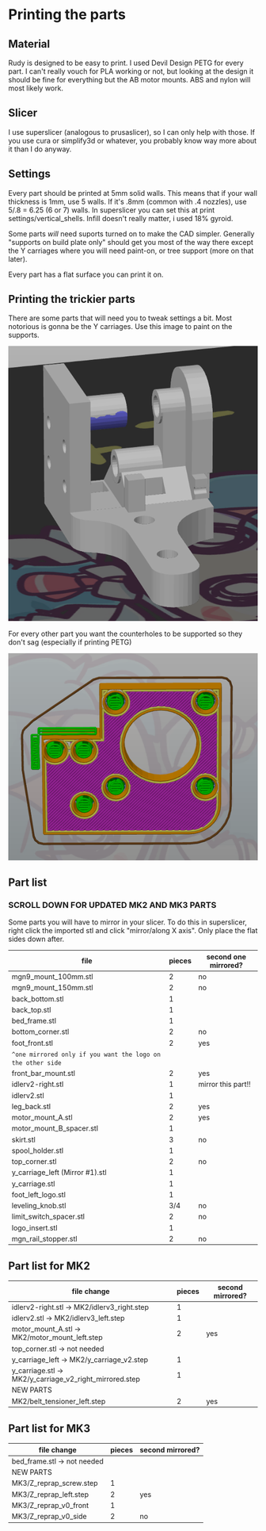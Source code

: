 # Printing the parts

## Material

Rudy is designed to be easy to print. I used Devil Design PETG for every part. I can't really vouch for PLA working or not, but looking at the design it should be fine for everything but the AB motor mounts. ABS and nylon will most likely work. 

## Slicer

I use superslicer (analogous to prusaslicer), so I can only help with those. If you use cura or simplify3d or whatever, you probably know way more about it than I do anyway.

## Settings

Every part should be printed at 5mm solid walls. This means that if your wall thickness is 1mm, use 5 walls. If it's .8mm (common with .4 nozzles), use 5/.8 = 6.25 (6 or 7) walls. In superslicer you can set this at print settings/vertical_shells. Infill doesn't really matter, i used 18% gyroid. 

Some parts _will_ need suports turned on to make the CAD simpler. Generally "supports on build plate only" should get you most of the way there except the Y carriages where you will need paint-on, or tree support (more on that later).

Every part has a flat surface you can print it on.

## Printing the trickier parts

There are some parts that will need you to tweak settings a bit. Most notorious is gonna be the Y carriages. Use this image to paint on the supports.

![y](reference_pics/Y_carriage.png)

For every other part you want the counterholes to be supported so they don't sag (especially if printing PETG)

![support](reference_pics/counterhole.png)

## Part list

### SCROLL DOWN FOR UPDATED MK2 AND MK3 PARTS

Some parts you will have to mirror in your slicer. To do this in superslicer, right click the imported stl and click "mirror/along X axis". Only place the flat sides down after.

| file | pieces | second one mirrored? |
| --- | --- | --- |
| mgn9_mount_100mm.stl | 2 | no |
| mgn9_mount_150mm.stl | 2 | no |
| back_bottom.stl | 1 |  |
| back_top.stl | 1 |  |
| bed_frame.stl | 1 |  |
| bottom_corner.stl | 2 | no |
| foot_front.stl | 2 | yes |
| `^one mirrored only if you want the logo on the other side` |  |  |
| front_bar_mount.stl | 2 | yes |
| idlerv2-right.stl | 1 | mirror this part!! |
| idlerv2.stl | 1 |  |
| leg_back.stl | 2 | yes |
| motor_mount_A.stl | 2 | yes |
| motor_mount_B_spacer.stl | 1 |  |
| skirt.stl | 3 | no |
| spool_holder.stl | 1 |  |
| top_corner.stl | 2 | no |
| y_carriage_left (Mirror #1).stl | 1 |  |
| y_carriage.stl | 1 |  |
| foot_left_logo.stl | 1 |  |
| leveling_knob.stl | 3/4 | no |
| limit_switch_spacer.stl | 2 | no |
| logo_insert.stl | 1 |  |
| mgn_rail_stopper.stl | 2 | no |

## Part list for MK2

| file change | pieces | second mirrored? |
| --- | --- | --- |
| idlerv2-right.stl -> MK2/idlerv3_right.step| 1 |  |
| idlerv2.stl -> MK2/idlerv3_left.step| 1 |  |
| motor_mount_A.stl -> MK2/motor_mount_left.step | 2 | yes |
| top_corner.stl -> not needed|  |  |
| y_carriage_left -> MK2/y_carriage_v2.step | 1 |  |
| y_carriage.stl -> MK2/y_carriage_v2_right_mirrored.step | 1 |  |
| NEW PARTS |  |  |
| MK2/belt_tensioner_left.step | 2 | yes |

## Part list for MK3

| file change | pieces | second mirrored? |
| --- | --- | --- |
| bed_frame.stl -> not needed |  |  |
| NEW PARTS |  |  |
| MK3/Z_reprap_screw.step | 1 |  |
| MK3/Z_reprap_left.step | 2 | yes |
| MK3/Z_reprap_v0_front | 1 |  |
| MK3/Z_reprap_v0_side | 2 | no |
